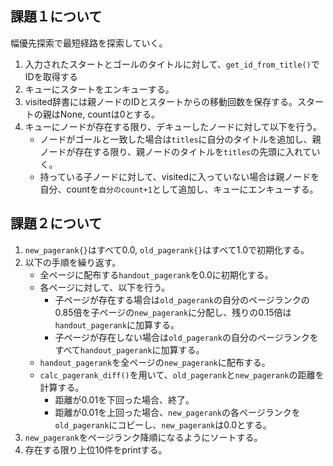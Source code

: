 ## 課題１について
幅優先探索で最短経路を探索していく。
1. 入力されたスタートとゴールのタイトルに対して、`get_id_from_title()`でIDを取得する
2. キューにスタートをエンキューする。
3. visited辞書には親ノードのIDとスタートからの移動回数を保存する。スタートの親はNone, countは0とする。
4. キューにノードが存在する限り、デキューしたノードに対して以下を行う。
    - ノードがゴールと一致した場合は`titles`に自分のタイトルを追加し、親ノードが存在する限り、親ノードのタイトルを`titles`の先頭に入れていく。
    - 持っている子ノードに対して、visitedに入っていない場合は親ノードを自分、countを`自分のcount+1`として追加し、キューにエンキューする。


## 課題２について
1. `new_pagerank{}`はすべて0.0, `old_pagerank{}`はすべて1.0で初期化する。
2. 以下の手順を繰り返す。
    - 全ページに配布する`handout_pagerank`を0.0に初期化する。
    - 各ページに対して、以下を行う。
        - 子ページが存在する場合は`old_pagerank`の自分のページランクの0.85倍を子ページの`new_pagerank`に分配し、残りの0.15倍は`handout_pagerank`に加算する。
        - 子ページが存在しない場合は`old_pagerank`の自分のページランクをすべて`handout_pagerank`に加算する。
    - `handout_pagerank`を全ページの`new_pagerank`に配布する。
    - `calc_pagerank_diff()`を用いて、`old_pagerank`と`new_pagerank`の距離を計算する。
        - 距離が0.01を下回った場合、終了。
        - 距離が0.01を上回った場合、`new_pagerank`の各ページランクを`old_pagerank`にコピーし、`new_pagerank`は0.0とする。
3. `new_pagerank`をページランク降順になるようにソートする。
4. 存在する限り上位10件をprintする。